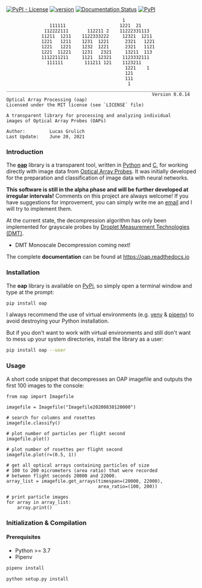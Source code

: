[![PyPI - License](https://img.shields.io/pypi/l/oap)](LICENSE)
[![version](https://img.shields.io/pypi/pyversions/oap)](https://pypi.python.org/pypi/oap/)
[![Documentation Status](https://readthedocs.org/projects/oap/badge/?version=latest)](https://oap.readthedocs.io/en/latest/?badge=latest)
[![PyPI](https://img.shields.io/pypi/v/oap)](https://pypi.python.org/pypi/oap/)
```
                                           1
                111111                    1221  21
              112222111       112211 2    11222331113
             11211  1211    1122333222     12321  1211
             1221   1211    1231  1221      2321   1221
             1221   1221    1232  1221      2321   1121
             1221  11221    1231   2321     13211  113
             1112211211     1121  12321    1123332111
               111111        111211 121    1123211
                                            1221    1
                                            121
                                            111
                                             1
____________________________________________________________________
                                                      Version 0.0.14
Optical Array Processing (oap)
Licensed under the MIT license (see `LICENSE` file)

A transparent library for processing and analyzing individual
images of Optical Array Probes (OAPs)

Author:         Lucas Grulich
Last Update:    June 20, 2021
```

### Introduction

The [__oap__](https://pypi.python.org/pypi/oap/) library is a transparent tool, written in [Python](https://www.python.org/) and [C](https://en.wikipedia.org/wiki/C_(programming_language)), for working directly with image data from [Optical Array Probes](https://www.eol.ucar.edu/instruments/two-dimensional-optical-array-cloud-probe).
It was initially developed for the preparation and classification of image data with neural networks.

__This software is still in the alpha phase and will be further developed at irregular intervals!__ Comments on this project are always welcome! If you have suggestions for improvement, you can simply write me an [email](mailto:lucasgrulich@gmx.de) and I will try to implement them.

At the current state, the decompression algorithm has only been implemented for grayscale probes by [Droplet Measurement Technologies (DMT)](https://www.dropletmeasurement.com/).

* DMT Monoscale Decompression coming next!

The complete __documentation__ can be found at https://oap.readthedocs.io

### Installation

The __oap__ library is available on [PyPi](https://pypi.python.org/pypi/oap/), so simply open a terminal window and type at the prompt:
```bash
pip install oap
```
I always recommend the use of virtual environments (e.g. [venv](https://docs.python.org/3/library/venv.html) & [pipenv](https://github.com/pypa/pipenv)) to avoid destroying your Python installation.

But if you don't want to work with virtual environments and still don't want to mess up your system directories, install the library as a user:
```bash
pip install oap --user
```

### Usage

A short code snippet that decompresses an OAP imagefile and outputs the first 100 images to the console:
```
from oap import Imagefile

imagefile = Imagefile("Imagefile20200830120000")

# search for columns and rosettes
imagefile.classify()

# plot number of particles per flight second
imagefile.plot()

# plot number of rosettes per flight second
imagefile.plot(r=(0.5, 1))

# get all optical arrays containing particles of size
# 100 to 200 micrometers (area ratio) that were recorded
# between flight seconds 20000 and 22000.
array_list = imagefile.get_arrays(timespan=(20000, 22000),
                                  area_ratio=(100, 200))

# print particle images
for array in array_list:
    array.print()
```

### Initialization & Compilation

#### Prerequisites

* Python >= 3.7
* Pipenv

```bash
pipenv install
```

```bash
python setup.py install
```

